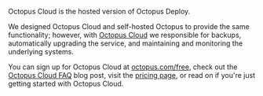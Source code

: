 Octopus Cloud is the hosted version of Octopus Deploy.

We designed Octopus Cloud and self-hosted Octopus to provide the same functionality; however, with [Octopus Cloud](/docs/administration/security/index.md#responsibility) we responsible for backups, automatically upgrading the service, and maintaining and monitoring the underlying systems.

You can sign up for Octopus Cloud at [octopus.com/free](https://octopus.com/free), check out the [Octopus Cloud FAQ](https://octopus.com/blog/octopus-cloud-faq) blog post, visit the [pricing page](https://octopus.com/pricing/cloud), or read on if you're just getting started with Octopus Cloud.
